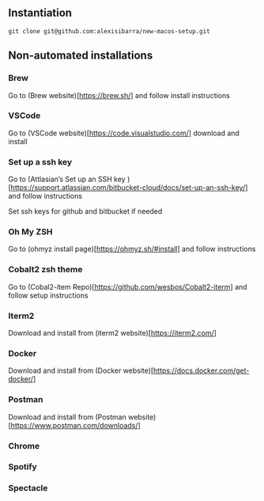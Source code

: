 ## Instantiation

`git clone git@github.com:alexisibarra/new-macos-setup.git`

## Non-automated installations

### Brew

Go to (Brew website)[https://brew.sh/] and follow install instructions

### VSCode

Go to (VSCode website)[https://code.visualstudio.com/] download and install

### Set up a ssh key

Go to (Attlasian’s Set up an SSH key
)[https://support.atlassian.com/bitbucket-cloud/docs/set-up-an-ssh-key/] and follow instructions

Set ssh keys for github and bitbucket if needed

### Oh My ZSH

Go to (ohmyz install page)[https://ohmyz.sh/#install] and follow instructions

### Cobalt2 zsh theme

Go to (Cobal2-item Repo)[https://github.com/wesbos/Cobalt2-iterm] and follow setup instructions

### Iterm2

Download and install from (iterm2 website)[https://iterm2.com/]

### Docker

Download and install from (Docker website)[https://docs.docker.com/get-docker/]

### Postman

Download and install from (Postman website)[https://www.postman.com/downloads/]

### Chrome

### Spotify

### Spectacle
